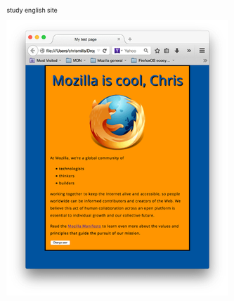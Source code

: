 <html lang="en-us">
<head>
    <title>study english</title>
  	<meta charset="utf-8">
</head>
<body>
<p> study english site </p>
<img src="images/back.png">
</body>
</html>
